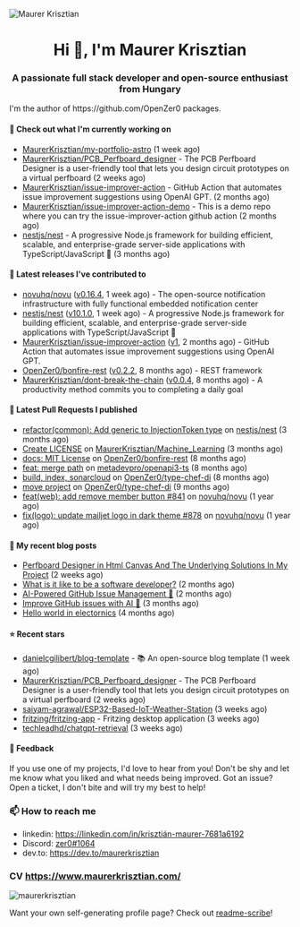 ![Maurer Krisztian](https://user-images.githubusercontent.com/48491140/201497104-1836aea0-27cc-42fa-909c-26219dda6d61.png)

<h1 align="center">Hi 👋, I'm Maurer Krisztian</h1>
<h3 align="center">A passionate full stack developer and open-source enthusiast from Hungary</h3>
I'm the author of https://github.com/OpenZer0 packages.

#### 👷 Check out what I'm currently working on

- [MaurerKrisztian/my-portfolio-astro](https://github.com/MaurerKrisztian/my-portfolio-astro) (1 week ago)
- [MaurerKrisztian/PCB_Perfboard_designer](https://github.com/MaurerKrisztian/PCB_Perfboard_designer) - The PCB Perfboard Designer is a user-friendly tool that lets you design circuit prototypes on a virtual perfboard (2 weeks ago)
- [MaurerKrisztian/issue-improver-action](https://github.com/MaurerKrisztian/issue-improver-action) - GitHub Action that automates issue improvement suggestions using OpenAI GPT. (2 months ago)
- [MaurerKrisztian/issue-improver-action-demo](https://github.com/MaurerKrisztian/issue-improver-action-demo) - This is a demo repo where you can try the issue-improver-action github action (2 months ago)
- [nestjs/nest](https://github.com/nestjs/nest) - A progressive Node.js framework for building efficient, scalable, and enterprise-grade server-side applications with TypeScript/JavaScript 🚀 (3 months ago)

#### 🔭 Latest releases I've contributed to

- [novuhq/novu](https://github.com/novuhq/novu) ([v0.16.4](https://github.com/novuhq/novu/releases/tag/v0.16.4), 1 week ago) - The open-source notification infrastructure with fully functional embedded notification center
- [nestjs/nest](https://github.com/nestjs/nest) ([v10.1.0](https://github.com/nestjs/nest/releases/tag/v10.1.0), 1 week ago) - A progressive Node.js framework for building efficient, scalable, and enterprise-grade server-side applications with TypeScript/JavaScript 🚀
- [MaurerKrisztian/issue-improver-action](https://github.com/MaurerKrisztian/issue-improver-action) ([v1](https://github.com/MaurerKrisztian/issue-improver-action/releases/tag/v1), 2 months ago) - GitHub Action that automates issue improvement suggestions using OpenAI GPT.
- [OpenZer0/bonfire-rest](https://github.com/OpenZer0/bonfire-rest) ([v0.2.2](https://github.com/OpenZer0/bonfire-rest/releases/tag/v0.2.2), 8 months ago) - REST framework
- [MaurerKrisztian/dont-break-the-chain](https://github.com/MaurerKrisztian/dont-break-the-chain) ([v0.0.4](https://github.com/MaurerKrisztian/dont-break-the-chain/releases/tag/v0.0.4), 8 months ago) - A productivity method commits you to completing a daily goal 

#### 🔨 Latest Pull Requests I published

- [refactor(common): Add generic to InjectionToken type](https://github.com/nestjs/nest/pull/11555) on [nestjs/nest](https://github.com/nestjs/nest) (3 months ago)
- [Create LICENSE](https://github.com/MaurerKrisztian/Machine_Learning/pull/1) on [MaurerKrisztian/Machine_Learning](https://github.com/MaurerKrisztian/Machine_Learning) (3 months ago)
- [docs: MIT License](https://github.com/OpenZer0/bonfire-rest/pull/3) on [OpenZer0/bonfire-rest](https://github.com/OpenZer0/bonfire-rest) (8 months ago)
- [feat: merge path](https://github.com/metadevpro/openapi3-ts/pull/91) on [metadevpro/openapi3-ts](https://github.com/metadevpro/openapi3-ts) (8 months ago)
- [build, index, sonarcloud](https://github.com/OpenZer0/type-chef-di/pull/2) on [OpenZer0/type-chef-di](https://github.com/OpenZer0/type-chef-di) (8 months ago)
- [move project](https://github.com/OpenZer0/type-chef-di/pull/1) on [OpenZer0/type-chef-di](https://github.com/OpenZer0/type-chef-di) (9 months ago)
- [feat(web): add remove member button #841](https://github.com/novuhq/novu/pull/888) on [novuhq/novu](https://github.com/novuhq/novu) (1 year ago)
- [fix(logo): update mailjet logo in dark theme #878](https://github.com/novuhq/novu/pull/887) on [novuhq/novu](https://github.com/novuhq/novu) (1 year ago)

#### 📜 My recent blog posts

- [Perfboard Designer in Html Canvas And The Underlying Solutions In My Project](https://dev.to/maurerkrisztian/delve-into-html-canvas-the-underlying-solutions-in-my-project-18a) (2 weeks ago)
- [What is it like to be a software developer?](https://dev.to/maurerkrisztian/what-is-it-like-to-be-a-software-developer-2ihg) (2 months ago)
- [AI-Powered GitHub Issue Management 🦾](https://dev.to/maurerkrisztian/building-an-innovative-ai-tool-to-revolutionize-github-issues-management-14bb) (2 months ago)
- [Improve GitHub issues with AI 🦾](https://dev.to/maurerkrisztian/improve-github-issues-with-ai-4lam) (3 months ago)
- [Hello world in electornics](https://dev.to/maurerkrisztian/hello-world-in-electornics-3kp7) (4 months ago)

#### ⭐ Recent stars

- [danielcgilibert/blog-template](https://github.com/danielcgilibert/blog-template) - 📚 An open-source blog template (1 week ago)
- [MaurerKrisztian/PCB_Perfboard_designer](https://github.com/MaurerKrisztian/PCB_Perfboard_designer) - The PCB Perfboard Designer is a user-friendly tool that lets you design circuit prototypes on a virtual perfboard (2 weeks ago)
- [saiyam-agrawal/ESP32-Based-IoT-Weather-Station](https://github.com/saiyam-agrawal/ESP32-Based-IoT-Weather-Station) (3 weeks ago)
- [fritzing/fritzing-app](https://github.com/fritzing/fritzing-app) - Fritzing desktop application (3 weeks ago)
- [techleadhd/chatgpt-retrieval](https://github.com/techleadhd/chatgpt-retrieval) (3 weeks ago)

#### 💬 Feedback

If you use one of my projects, I'd love to hear from you! Don't be shy and let me know what you liked
and what needs being improved. Got an issue? Open a ticket, I don't bite and will try my best to help!

### 📫 How to reach me
- linkedin: https://linkedin.com/in/krisztián-maurer-7681a6192
- Discord: <a href="https://discord.com/users/zer0#1064"> zer0#1064</a>
- dev.to: https://dev.to/maurerkrisztian

### CV https://www.maurerkrisztian.com/

<p><img align="center" src="https://github-readme-streak-stats.herokuapp.com/?user=maurerkrisztian&" alt="maurerkrisztian" /></p>

Want your own self-generating profile page? Check out [readme-scribe](https://github.com/muesli/readme-scribe)!
